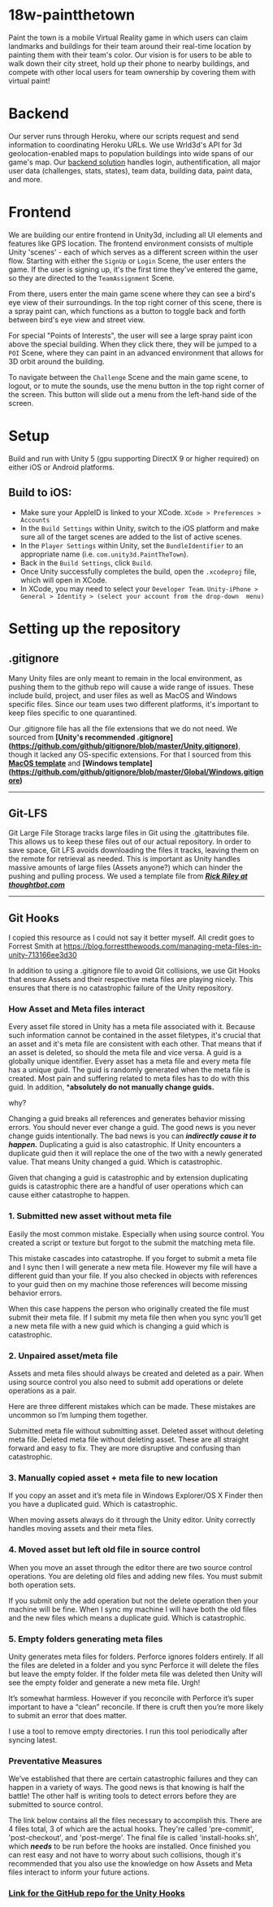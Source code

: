 # 18w-paintthetown
Paint the town is a mobile Virtual Reality game in which users can claim landmarks and buildings for their team around their real-time
location by painting them with their team's color. Our vision is for users to be able to walk down their city street, hold up their phone
to nearby buildings, and compete with other local users for team ownership by covering them with virtual paint!

# Backend
Our server runs through Heroku, where our scripts request and send information to coordinating Heroku URLs. We use Wrld3d's API for 3d 
geolocation-enabled maps to population buildings into wide spans of our game's map. Our [backend solution](https://github.com/dartmouth-cs98/18w-paintthetown-backend) 
handles login, authentification, all major user data (challenges, stats, states), team data, building data,
paint data, and more. 

# Frontend
We are building our entire frontend in Unity3d, including all UI elements and features like GPS location. The frontend environment 
consists of multiple Unity 'scenes' - each of which serves as a different screen within the user flow. Starting with either the `SignUp` 
or `Login` Scene, the user enters the game. If the user is signing up, it's the first time they've entered the game, so they are directed 
to the `TeamAssignment` Scene. 

From there, users enter the main game scene where they can see a bird's eye view of their surroundings. In the top right corner of this
scene, there is a spray paint can, which functions as a button to toggle back and forth between bird's eye view and street view.

For special "Points of Interests", the user will see a large spray paint icon above the special building. When they click there, they will
be jumped to a `POI` Scene, where they can paint in an advanced environment that allows for 3D orbit around the building.

To navigate between the `Challenge` Scene and the main game scene, to logout, or to mute the sounds, use the menu button in the top right 
corner of the screen. This button will slide out a menu from the left-hand side of the screen.

# Setup
Build and run with Unity 5 (gpu supporting DirectX 9 or higher required) on either iOS or Android platforms.
  ## Build to iOS:
  - Make sure your AppleID is linked to your XCode. `XCode > Preferences > Accounts`
  - In the `Build Settings` within Unity, switch to the iOS platform and make sure all of the target scenes are added to the list of 
  active scenes. 
  - In the `Player Settings` within Unity, set the `BundleIdentifier` to an appropriate name (i.e. `com.unity3d.PaintTheTown`). 
  - Back in the `Build Settings`, click `Build`. 
  - Once Unity successfully completes the build, open the `.xcodeproj` file, which will open in XCode.
  - In XCode, you may need to select your `Developer Team`. `Unity-iPhone > General > Identity > (select your account from the drop-down 
  menu)`


# Setting up the repository
  ## .gitignore
  Many Unity files are only meant to remain in the local environment, as pushing them to the github repo will cause a wide range of 
  issues. These include build, project, and user files as well as MacOS and Windows specific files. Since our team uses two different 
  platforms, it's important to keep files specific to one quarantined.
  
  Our .gitignore file has all the file extensions that we do not need. We sourced from **[Unity's recommended .gitignore]
  (https://github.com/github/gitignore/blob/master/Unity.gitignore)**, though it lacked any OS-specific extensions. For that I sourced
  from this **[MacOS template](https://github.com/github/gitignore/blob/master/Global/macOS.gitignore)** and **[Windows template]
  (https://github.com/github/gitignore/blob/master/Global/Windows.gitignore)**
  
  ---
  ## Git-LFS
  Git Large File Storage tracks large files in Git using the .gitattributes file. This allows us to keep these files out of our actual 
  repository. In order to save space, Git LFS avoids downloading the files it tracks, leaving them on the remote for retrieval as needed.
  This is important as Unity handles massive amounts of large files (Assets anyone?) which can hinder the pushing and pulling process. We 
  used a template file from ***[Rick Riley at thoughtbot.com](https://robots.thoughtbot.com/how-to-git-with-unity)*** 
  
  ---
  ## Git Hooks
  I copied this resource as I could not say it better myself. All credit goes to Forrest Smith at 
  https://blog.forrestthewoods.com/managing-meta-files-in-unity-713166ee3d30
  
  In addition to using a .gitignore file to avoid Git collisions, we use Git Hooks that ensure Assets and their respective meta files are
  playing nicely. This ensures that there is no catastrophic failure of the Unity repository.
  
  ### How Asset and Meta files interact
  Every asset file stored in Unity has a meta file associated with it. Because such information cannot be contained in the asset 
  filetypes, it's crucial that an asset and it's meta file are consistent with each other. That means that if an asset is deleted, so
  should the meta file and vice versa. 
  A guid is a globally unique identifier. Every asset has a meta file and every meta file has a unique guid. The guid is randomly 
  generated when the meta file is created. Most pain and suffering related to meta files has to do with this guid.
  In addition, ***absolutely do not manually change guids.**
  
  why?
  
  Changing a guid breaks all references and generates behavior missing errors. You should never ever change a guid. The good news is you 
  never change guids intentionally. The bad news is you can ***indirectly cause it to happen.*** Duplicating a guid is also catastrophic. 
  If Unity encounters a duplicate guid then it will replace the one of the two with a newly generated value. That means Unity changed a 
  guid. Which is catastrophic.
   
   Given that changing a guid is catastrophic and by extension duplicating guids is catastrophic there are a handful of user operations
   which can cause either catastrophe to happen.

### 1. Submitted new asset without meta file
Easily the most common mistake. Especially when using source control. You created a script or texture but forgot to the submit the 
matching meta file.

This mistake cascades into catastrophe. If you forget to submit a meta file and I sync then I will generate a new meta file. However my 
file will have a different guid than your file. If you also checked in objects with references to your guid then on my machine those 
references will become missing behavior errors.

When this case happens the person who originally created the file must submit their meta file. If I submit my meta file then when you sync
you’ll get a new meta file with a new guid which is changing a guid which is catastrophic.

### 2. Unpaired asset/meta file
Assets and meta files should always be created and deleted as a pair. When using source control you also need to submit add operations or
delete operations as a pair.

Here are three different mistakes which can be made. These mistakes are uncommon so I’m lumping them together.

Submitted meta file without submitting asset.
Deleted asset without deleting meta file.
Deleted meta file without deleting asset.
These are all straight forward and easy to fix. They are more disruptive and confusing than catastrophic.

### 3. Manually copied asset + meta file to new location
If you copy an asset and it’s meta file in Windows Explorer/OS X Finder then you have a duplicated guid. Which is catastrophic.

When moving assets always do it through the Unity editor. Unity correctly handles moving assets and their meta files.

### 4. Moved asset but left old file in source control
When you move an asset through the editor there are two source control operations. You are deleting old files and adding new files. You
must submit both operation sets.

If you submit only the add operation but not the delete operation then your machine will be fine. When I sync my machine I will have both
the old files and the new files which means a duplicate guid. Which is catastrophic.

### 5. Empty folders generating meta files
Unity generates meta files for folders. Perforce ignores folders entirely. If all the files are deleted in a folder and you sync Perforce 
it will delete the files but leave the empty folder. If the folder meta file was deleted then Unity will see the empty folder and generate
a new meta file. Urgh!

It’s somewhat harmless. However if you reconcile with Perforce it’s super important to have a “clean” reconcile. If there is cruft then 
you’re more likely to submit an error that does matter.

I use a tool to remove empty directories. I run this tool periodically after syncing latest.

### Preventative Measures
We’ve established that there are certain catastrophic failures and they can happen in a variety of ways. The good news is that knowing is 
half the battle! The other half is writing tools to detect errors before they are submitted to source control.
  
  The link below contains all the files necessary to accomplish this. There are 4 files total, 3 of which are the actual hooks. They're 
  called 'pre-commit', 'post-checkout', and 'post-merge'. The final file is called 'install-hooks.sh', which ***needs*** to be run before
  the hooks are installed. Once finished you can rest easy and not have to worry about such collisions, though it's recommended that you
  also use the knowledge on how Assets and Meta files interact to inform your future actions.
  
  
### [Link for the GitHub repo for the Unity Hooks](https://github.com/Shoopalapa/unity-git-hooks)
  
  

